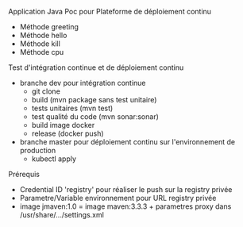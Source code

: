 Application Java Poc pour Plateforme de déploiement continu
 - Méthode greeting
 - Méthode hello
 - Méthode kill
 - Méthode cpu

Test d'intégration continue et de déploiement continu
- branche dev pour intégration continue
  * git clone
  * build (mvn package sans test unitaire)
  * tests unitaires (mvn test)
  * test qualité du code (mvn sonar:sonar)
  * build image docker
  * release (docker push)
- branche master pour déploiement continu sur l'environnement de production
  * kubectl apply

Prérequis
 - Credential ID 'registry' pour réaliser le push sur la registry privée
 - Parametre/Variable environnement pour URL registry privée
 - image jmaven:1.0 = image maven:3.3.3 + parametres proxy dans /usr/share/.../settings.xml

